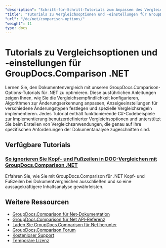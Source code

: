 ```yaml
---
"description": "Schritt-für-Schritt-Tutorials zum Anpassen des Vergleichsverhaltens, der Empfindlichkeit und der Anzeigeoptionen mit GroupDocs.Comparison für .NET."
"title": "Tutorials zu Vergleichsoptionen und -einstellungen für GroupDocs.Comparison .NET"
"url": "/de/net/comparison-options/"
"weight": 11
type: docs
---
```

# Tutorials zu Vergleichsoptionen und -einstellungen für GroupDocs.Comparison .NET

Lernen Sie, den Dokumentenvergleich mit unseren GroupDocs.Comparison-Options-Tutorials für .NET zu optimieren. Diese ausführlichen Anleitungen zeigen Ihnen, wie Sie die Vergleichsempfindlichkeit konfigurieren, Algorithmen zur Änderungserkennung anpassen, Anzeigeeinstellungen für verschiedene Änderungstypen festlegen und spezielle Vergleichsregeln implementieren. Jedes Tutorial enthält funktionierende C#-Codebeispiele zur Implementierung benutzerdefinierter Vergleichsoptionen und unterstützt Sie beim Erstellen von Vergleichsanwendungen, die genau auf Ihre spezifischen Anforderungen der Dokumentanalyse zugeschnitten sind.

## Verfügbare Tutorials

### [So ignorieren Sie Kopf- und Fußzeilen in DOC-Vergleichen mit GroupDocs.Comparison .NET](./groupdocs-comparison-net-ignore-headers-footers/)
Erfahren Sie, wie Sie mit GroupDocs.Comparison für .NET Kopf- und Fußzeilen bei Dokumentvergleichen ausschließen und so eine aussagekräftigere Inhaltsanalyse gewährleisten.

## Weitere Ressourcen

- [GroupDocs.Comparison für Net-Dokumentation](https://docs.groupdocs.com/comparison/net/)
- [GroupDocs.Comparison für Net API-Referenz](https://reference.groupdocs.com/comparison/net/)
- [Laden Sie GroupDocs.Comparison für Net herunter](https://releases.groupdocs.com/comparison/net/)
- [GroupDocs.Comparison Forum](https://forum.groupdocs.com/c/comparison)
- [Kostenloser Support](https://forum.groupdocs.com/)
- [Temporäre Lizenz](https://purchase.groupdocs.com/temporary-license/)